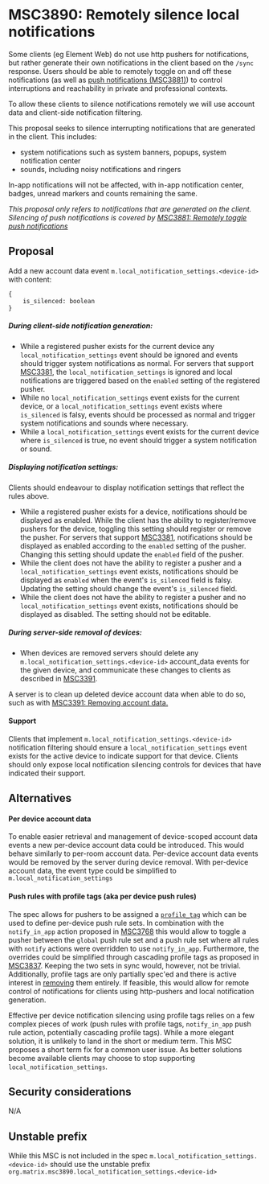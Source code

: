 # MSC3890: Remotely silence local notifications
Some clients (eg Element Web) do not use http pushers for notifications, but rather generate their own notifications in
the client based on the `/sync` response. Users should be able to remotely toggle on and off these notifications (as
well as [push notifications (MSC3881)](https://github.com/matrix-org/matrix-spec-proposals/pull/3881)) to control
interruptions and reachability in private and professional contexts.

To allow these clients to silence notifications remotely we will use account data and client-side notification
filtering.

This proposal seeks to silence interrupting notifications that are generated in the client. This includes:
- system notifications such as system banners, popups, system notification center
- sounds, including noisy notifications and ringers

In-app notifications will not be affected, with in-app notification center, badges, unread markers and counts remaining
the same.

*This proposal only refers to notifications that are generated on the client. Silencing of push notifications is covered
by [MSC3881: Remotely toggle push notifications](https://github.com/matrix-org/matrix-spec-proposals/pull/3881)*

## Proposal
Add a new account data event `m.local_notification_settings.<device-id>` with content:
```jsonp
{
    is_silenced: boolean
}
```

##### During client-side notification generation:

- While a registered pusher exists for the current device any `local_notification_settings` event should be ignored and
  events should trigger system notifications as normal. For servers that support
  [MSC3381](https://github.com/matrix-org/matrix-doc/pull/3881), the `local_notification_settings` is ignored and local
  notifications are triggered based on the `enabled` setting of the registered pusher.
- While no `local_notification_settings` event exists for the current device, or a `local_notification_settings` event
  exists where `is_silenced` is falsy, events should be processed as normal and trigger system notifications and sounds
  where necessary.
- While a `local_notification_settings` event exists for the current device where `is_silenced` is true, no event should
  trigger a system notification or sound.

##### Displaying notification settings:

Clients should endeavour to display notification settings that reflect the rules above.

- While a registered pusher exists for a device, notifications should be displayed as enabled. While the client has the
  ability to register/remove pushers for the device, toggling this setting should register or remove the pusher. For
  servers that support [MSC3381](https://github.com/matrix-org/matrix-doc/pull/3881), notifications should be displayed
  as enabled according to the `enabled` setting of the pusher. Changing this setting should update the `enabled`
  field of the pusher.
- While the client does not have the ability to register a pusher and a `local_notification_settings` event exists,
  notifications should be displayed as `enabled` when the event's `is_silenced` field is falsy. Updating the setting
  should change the event's `is_silenced` field.
- While the client does not have the ability to register a pusher and no `local_notification_settings` event exists,
    notifications should be displayed as disabled. The setting should not be editable.
  
##### During server-side removal of devices:

- When devices are removed servers should delete any `m.local_notification_settings.<device-id>` account_data events for
the given device, and communicate these changes to clients as described in
[MSC3391](https://github.com/matrix-org/matrix-spec-proposals/pull/3391).

A server is to clean up deleted device account data when able to do so, such as with [MSC3391: Removing account
data.](https://github.com/matrix-org/matrix-spec-proposals/pull/3391)

#### Support
Clients that implement `m.local_notification_settings.<device-id>` notification filtering should ensure a
`local_notification_settings` event exists for the active device to indicate support for that device. Clients should
only expose local notification silencing controls for devices that have indicated their support.

## Alternatives

#### Per device account data
To enable easier retrieval and management of device-scoped account data events a new per-device account data could be
introduced. This would behave similarly to per-room account data. Per-device account data events would be removed by the
server during device removal.
With per-device account data, the event type could be
simplified to `m.local_notification_settings`

#### Push rules with profile tags (aka per device push rules)
The spec allows for pushers to be assigned a
[`profile_tag`](https://spec.matrix.org/v1.3/client-server-api/#post_matrixclientv3pushersset) which can be used to
define per-device push rule sets. In combination with the `notify_in_app` action proposed in
[MSC3768](https://github.com/matrix-org/matrix-spec-proposals/pull/3768) this would allow to toggle a pusher between the
`global` push rule set and a push rule set where all rules with `notify` actions were overridden to use `notify_in_app`.
Furthermore, the overrides could be simplified through cascading profile tags as proposed in
[MSC3837](https://github.com/matrix-org/matrix-spec-proposals/pull/3837). Keeping the two sets in sync would, however,
not be trivial. Additionally, profile tags are only partially spec'ed and there is active interest in
[removing](https://github.com/matrix-org/matrix-spec/issues/637) them entirely. If feasible, this would allow for remote
control of notifications for clients using http-pushers and local notification generation.

Effective per device notification silencing using profile tags relies on a few complex pieces of work (push rules with
profile tags, `notify_in_app` push rule action, potentially cascading profile tags). While a more elegant solution, it
is unlikely to land in the short or medium term. This MSC proposes a short term fix for a common user issue. As
better solutions become available clients may choose to stop supporting `local_notification_settings`.

## Security considerations
N/A

## Unstable prefix
While this MSC is not included in the spec `m.local_notification_settings.<device-id>` should use the unstable prefix
`org.matrix.msc3890.local_notification_settings.<device-id>`
